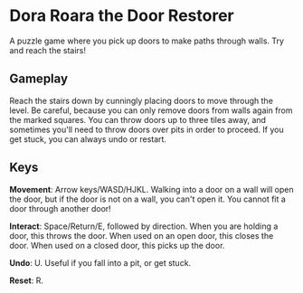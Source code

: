 Dora Roara the Door Restorer
===

A puzzle game where you pick up doors to make paths through walls. Try and reach the stairs!

Gameplay
---
Reach the stairs down by cunningly placing doors to move through the level. Be careful, because you can only remove doors from walls again from the marked squares. You can throw doors up to three tiles away, and sometimes you'll need to throw doors over pits in order to proceed. If you get stuck, you can always undo or restart.

Keys
---

**Movement**: Arrow keys/WASD/HJKL.
Walking into a door on a wall will open the door, but if the door is not on a wall, you can't open it. You cannot fit a door through another door!

**Interact**: Space/Return/E, followed by direction.
When you are holding a door, this throws the door.
When used on an open door, this closes the door.
When used on a closed door, this picks up the door.

**Undo**: U. Useful if you fall into a pit, or get stuck.

**Reset**: R.
